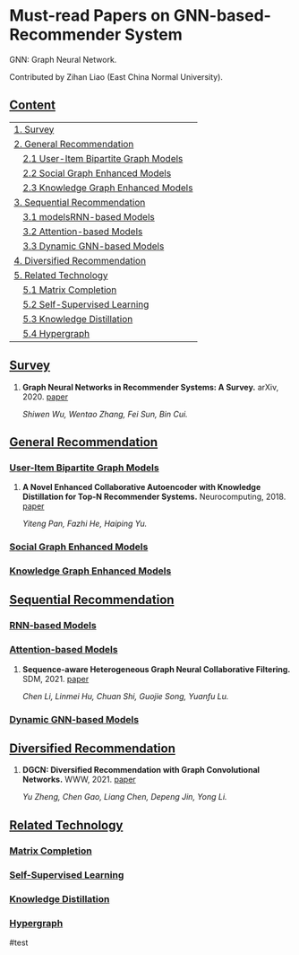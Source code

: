 # Must-read Papers on GNN-based-Recommender System
GNN: Graph Neural Network.

Contributed by Zihan Liao (East China Normal University).
## [Content](#content)
<table>
<tr><td colspan="1"><a href="#survey">1. Survey</a></td></tr>
<tr><td colspan="1"><a href="#general-recommendation">2. General Recommendation</a></td></tr>
<tr>
    <td>&emsp;<a href="#user-item-bipartite-graph-models">2.1 User-Item Bipartite Graph Models</a></td>
</tr>
<tr>
    <td>&emsp;<a href="#Social-Graph-Enhanced-Models">2.2 Social Graph Enhanced Models</a></td>
</tr>
<tr>
    <td>&emsp;<a href="#Knowledge-Graph-Enhanced-Models">2.3 Knowledge Graph Enhanced Models</a></td>
</tr>
<tr><td colspan="1"><a href="#Sequential-Recommendation">3. Sequential Recommendation</a></td></tr> 
<tr>
    <td>&emsp;<a href="#RNN-based-Models">3.1 modelsRNN-based Models</a></td>
</tr> 
<tr>
    <td>&emsp;<a href="#Attention-based-Models">3.2 Attention-based Models</a></td>
</tr>
<tr>
    <td>&emsp;<a href="#Dynamic-GNN-based-Models">3.3 Dynamic GNN-based Models</a></td>
</tr>
<tr><td colspan="1"><a href="#Diversified-Recommendation">4. Diversified Recommendation</a></td></tr>
<tr><td colspan="1"><a href="#Related-Technology">5. Related Technology</a></td></tr>
<tr>
    <td>&emsp;<a href="#Matrix-Completion">5.1 Matrix Completion</a></td>
</tr>
<tr>
    <td>&emsp;<a href="#Self-Supervised-Learning">5.2 Self-Supervised Learning</a></td>
</tr>
<tr>
    <td>&emsp;<a href="#Knowledge-Distillation">5.3 Knowledge Distillation</a></td>
</tr> 
<tr>
    <td>&emsp;<a href="#Hypergraph">5.4 Hypergraph</a></td>

[comment]: <> (<tr>)

[comment]: <> (    <td>&emsp;<a href="#models">5.5 Hypergraph</a></td>)

[comment]: <> (</tr>)
</table>

## [Survey](#content)
1. **Graph Neural Networks in Recommender Systems: A Survey.** arXiv, 2020. [paper](https://arxiv.org/pdf/2011.02260.pdf)

    *Shiwen Wu, Wentao Zhang, Fei Sun, Bin Cui.* 

## [General Recommendation](#content)
### [User-Item Bipartite Graph Models](#content)
1. **A Novel Enhanced Collaborative Autoencoder with Knowledge Distillation for Top-N Recommender Systems.** Neurocomputing, 2018. [paper]()
   
    *Yiteng Pan, Fazhi He, Haiping Yu.* 
### [Social Graph Enhanced Models](#content)
### [Knowledge Graph Enhanced Models](#content)
## [Sequential Recommendation](#content)
### [RNN-based Models](#content)
### [Attention-based Models](#content)
1. **Sequence-aware Heterogeneous Graph Neural Collaborative Filtering.** SDM, 2021. [paper](https://epubs.siam.org/doi/pdf/10.1137/1.9781611976700.8)
   
    *Chen Li, Linmei Hu, Chuan Shi, Guojie Song, Yuanfu Lu.*
### [Dynamic GNN-based Models](#content)
## [Diversified Recommendation](#content)
1. **DGCN: Diversified Recommendation with Graph Convolutional Networks.** WWW, 2021. [paper](https://dl.acm.org/doi/pdf/10.1145/3442381.3449835)

    *Yu Zheng, Chen Gao, Liang Chen, Depeng Jin, Yong Li.* 
## [Related Technology](#content)
### [Matrix Completion](#content)
### [Self-Supervised Learning](#content)
### [Knowledge Distillation](#content)
### [Hypergraph](#content)
#test

